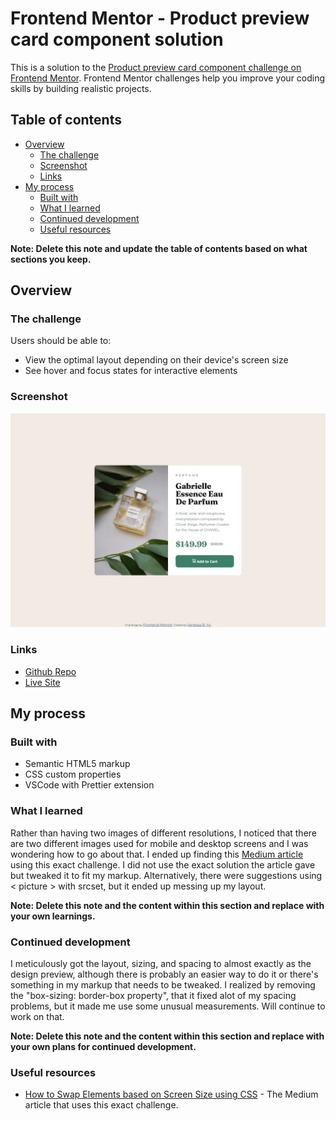 # Frontend Mentor - Product preview card component solution

This is a solution to the [Product preview card component challenge on Frontend Mentor](https://www.frontendmentor.io/challenges/product-preview-card-component-GO7UmttRfa). Frontend Mentor challenges help you improve your coding skills by building realistic projects.

## Table of contents

- [Overview](#overview)
  - [The challenge](#the-challenge)
  - [Screenshot](#screenshot)
  - [Links](#links)
- [My process](#my-process)
  - [Built with](#built-with)
  - [What I learned](#what-i-learned)
  - [Continued development](#continued-development)
  - [Useful resources](#useful-resources)

**Note: Delete this note and update the table of contents based on what sections you keep.**

## Overview

### The challenge

Users should be able to:

- View the optimal layout depending on their device's screen size
- See hover and focus states for interactive elements

### Screenshot

![Final Result](https://github.com/vanbyu22/Product-preview-card-FM/blob/13a27cb907ca84f9aebb4ecfc56d9c6f2221edec/Screenshot_19-4-2025_productpreviewcard_final.jpeg)

### Links

- [Github Repo](https://github.com/vanbyu22/Product-preview-card-FM)
- [Live Site](https://vanbyu22.github.io/Product-preview-card-FM/)

## My process

### Built with

- Semantic HTML5 markup
- CSS custom properties
- VSCode with Prettier extension

### What I learned

Rather than having two images of different resolutions, I noticed that there are two different images used for mobile and desktop screens and I was wondering how to go about that. I ended up finding this [Medium article](https://medium.com/front-end-weekly/how-to-swap-elements-based-on-screen-size-using-css-b01ec4984ef2) using this exact challenge. I did not use the exact solution the article gave but tweaked it to fit my markup. Alternatively, there were suggestions using < picture > with srcset, but it ended up messing up my layout.

**Note: Delete this note and the content within this section and replace with your own learnings.**

### Continued development

I meticulously got the layout, sizing, and spacing to almost exactly as the design preview, although there is probably an easier way to do it or there's something in my markup that needs to be tweaked. I realized by removing the "box-sizing: border-box property", that it fixed alot of my spacing problems, but it made me use some unusual measurements. Will continue to work on that.

**Note: Delete this note and the content within this section and replace with your own plans for continued development.**

### Useful resources

- [How to Swap Elements based on Screen Size using CSS](https://medium.com/front-end-weekly/how-to-swap-elements-based-on-screen-size-using-css-b01ec4984ef2) - The Medium article that uses this exact challenge.
